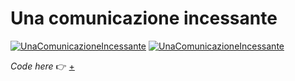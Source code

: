 # Una comunicazione incessante

[![UnaComunicazioneIncessante](https://user-images.githubusercontent.com/76476647/122673681-e7aa4d80-d1d1-11eb-94d7-58701ec4ab2c.jpg "UnaComunicazioneIncessante")](https://editor.p5js.org/Lucilla/full/-YHXxTK7l)
[![UnaComunicazioneIncessante](https://user-images.githubusercontent.com/76476647/122673704-fbee4a80-d1d1-11eb-990a-0f9f5d6a60c7.png "UnaComunicazioneIncessante")](https://editor.p5js.org/Lucilla/full/-YHXxTK7l)

_Code here_ :point_right: [+](https://editor.p5js.org/Lucilla/full/-YHXxTK7l)

